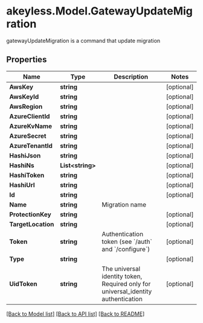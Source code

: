 # akeyless.Model.GatewayUpdateMigration
gatewayUpdateMigration is a command that update migration

## Properties

Name | Type | Description | Notes
------------ | ------------- | ------------- | -------------
**AwsKey** | **string** |  | [optional] 
**AwsKeyId** | **string** |  | [optional] 
**AwsRegion** | **string** |  | [optional] 
**AzureClientId** | **string** |  | [optional] 
**AzureKvName** | **string** |  | [optional] 
**AzureSecret** | **string** |  | [optional] 
**AzureTenantId** | **string** |  | [optional] 
**HashiJson** | **string** |  | [optional] 
**HashiNs** | **List&lt;string&gt;** |  | [optional] 
**HashiToken** | **string** |  | [optional] 
**HashiUrl** | **string** |  | [optional] 
**Id** | **string** |  | [optional] 
**Name** | **string** | Migration name | 
**ProtectionKey** | **string** |  | [optional] 
**TargetLocation** | **string** |  | [optional] 
**Token** | **string** | Authentication token (see &#x60;/auth&#x60; and &#x60;/configure&#x60;) | [optional] 
**Type** | **string** |  | [optional] 
**UidToken** | **string** | The universal identity token, Required only for universal_identity authentication | [optional] 

[[Back to Model list]](../README.md#documentation-for-models) [[Back to API list]](../README.md#documentation-for-api-endpoints) [[Back to README]](../README.md)

